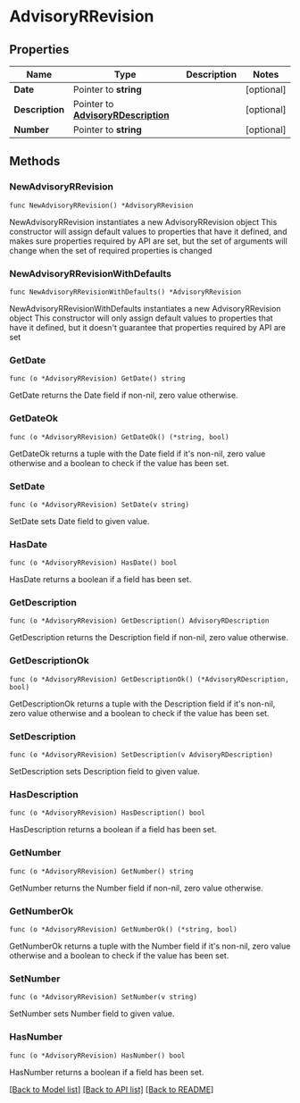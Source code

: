 # AdvisoryRRevision

## Properties

Name | Type | Description | Notes
------------ | ------------- | ------------- | -------------
**Date** | Pointer to **string** |  | [optional] 
**Description** | Pointer to [**AdvisoryRDescription**](AdvisoryRDescription.md) |  | [optional] 
**Number** | Pointer to **string** |  | [optional] 

## Methods

### NewAdvisoryRRevision

`func NewAdvisoryRRevision() *AdvisoryRRevision`

NewAdvisoryRRevision instantiates a new AdvisoryRRevision object
This constructor will assign default values to properties that have it defined,
and makes sure properties required by API are set, but the set of arguments
will change when the set of required properties is changed

### NewAdvisoryRRevisionWithDefaults

`func NewAdvisoryRRevisionWithDefaults() *AdvisoryRRevision`

NewAdvisoryRRevisionWithDefaults instantiates a new AdvisoryRRevision object
This constructor will only assign default values to properties that have it defined,
but it doesn't guarantee that properties required by API are set

### GetDate

`func (o *AdvisoryRRevision) GetDate() string`

GetDate returns the Date field if non-nil, zero value otherwise.

### GetDateOk

`func (o *AdvisoryRRevision) GetDateOk() (*string, bool)`

GetDateOk returns a tuple with the Date field if it's non-nil, zero value otherwise
and a boolean to check if the value has been set.

### SetDate

`func (o *AdvisoryRRevision) SetDate(v string)`

SetDate sets Date field to given value.

### HasDate

`func (o *AdvisoryRRevision) HasDate() bool`

HasDate returns a boolean if a field has been set.

### GetDescription

`func (o *AdvisoryRRevision) GetDescription() AdvisoryRDescription`

GetDescription returns the Description field if non-nil, zero value otherwise.

### GetDescriptionOk

`func (o *AdvisoryRRevision) GetDescriptionOk() (*AdvisoryRDescription, bool)`

GetDescriptionOk returns a tuple with the Description field if it's non-nil, zero value otherwise
and a boolean to check if the value has been set.

### SetDescription

`func (o *AdvisoryRRevision) SetDescription(v AdvisoryRDescription)`

SetDescription sets Description field to given value.

### HasDescription

`func (o *AdvisoryRRevision) HasDescription() bool`

HasDescription returns a boolean if a field has been set.

### GetNumber

`func (o *AdvisoryRRevision) GetNumber() string`

GetNumber returns the Number field if non-nil, zero value otherwise.

### GetNumberOk

`func (o *AdvisoryRRevision) GetNumberOk() (*string, bool)`

GetNumberOk returns a tuple with the Number field if it's non-nil, zero value otherwise
and a boolean to check if the value has been set.

### SetNumber

`func (o *AdvisoryRRevision) SetNumber(v string)`

SetNumber sets Number field to given value.

### HasNumber

`func (o *AdvisoryRRevision) HasNumber() bool`

HasNumber returns a boolean if a field has been set.


[[Back to Model list]](../README.md#documentation-for-models) [[Back to API list]](../README.md#documentation-for-api-endpoints) [[Back to README]](../README.md)


